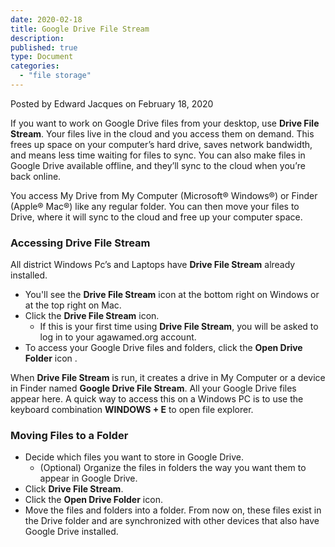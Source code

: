 ```yaml
---
date: 2020-02-18
title: Google Drive File Stream
description:
published: true
type: Document
categories:
  - "file storage"
---
```

Posted by Edward Jacques on February 18, 2020

If you want to work on Google Drive  files from your desktop, use **Drive File Stream**. Your files live in the cloud and you access them on demand. This frees up space on your computer’s hard drive, saves network bandwidth, and means less time waiting for files to sync. You can also make files in Google Drive available offline, and they’ll sync to the cloud when you’re back online.
 
You access My Drive from My Computer (Microsoft® Windows®) or Finder (Apple® Mac®) like any regular folder. You can then move your files to Drive, where it will sync to the cloud and free up your computer space.

### Accessing Drive File Stream

All district Windows Pc’s and Laptops have **Drive File Stream** already installed.
- You'll see the **Drive File Stream** icon at the bottom right on Windows or at the top right on Mac.
- Click the **Drive File Stream** icon.
  - If this is your first time using **Drive File Stream**, you will be asked to log in to your agawamed.org account.
- To access your Google Drive files and folders, click the **Open Drive Folder** icon .

When **Drive File Stream** is run, it creates a drive in My Computer or a device in Finder named **Google Drive File Stream**. All your Google Drive files appear here.  A quick way to access this on a Windows PC is to use the keyboard combination **WINDOWS + E** to open file explorer.

### Moving Files to a Folder

- Decide which files you want to store in Google Drive.
  - (Optional) Organize the files in folders the way you want them to appear in Google Drive.
- Click **Drive File Stream**.
- Click the **Open Drive Folder** icon.
- Move the files and folders into a folder. From now on, these files exist in the Drive folder and are synchronized with other devices that also have Google Drive installed.

